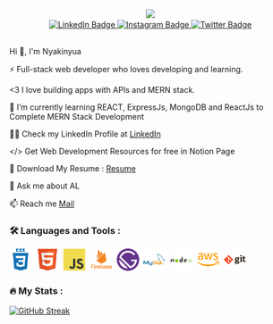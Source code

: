 <div id="header" align="center">
  <img src="https://media.giphy.com/media/M9gbBd9nbDrOTu1Mqx/giphy.gif" width="100"/>


<div id="badges">
<a href="https://www.linkedin.com/in/joyce-nyakinyua-wanjiru/">
  <img src="https://img.shields.io/badge/LinkedIn-blue?style=for-the-badge&logo=linkedin&logoColor=white" alt="LinkedIn Badge"/>
  </a>
  <a href="https://www.instagram.com/22_32_72_15/">
  <img src="https://img.shields.io/badge/Instagram-yellow?style=for-the-badge&logo=Instagram&logoColor=white" alt="Instagram Badge"/>
  </a>
  <a href="https://twitter.com/nyaki_____nyua">
  <img src="https://img.shields.io/badge/Twitter-blue?style=for-the-badge&logo=twitter&logoColor=white" alt="Twitter Badge"/>
  </a>
</div>
<img src="https://komarev.com/ghpvc/?username=your-github-username&style=flat-square&color=red" alt=""/>
</div>

  Hi 👋, I'm Nyakinyua

:zap: Full-stack web developer who loves developing and learning.

<3 I love building apps with APIs and MERN stack.

🌱 I’m currently learning REACT, ExpressJs, MongoDB and ReactJs to Complete MERN Stack Development

👨‍💻 Check my LinkedIn Profile at [LinkedIn](#www.linkedin.com/in/joyce-nyakinyua-wanjiru/)

</> Get Web Development Resources for free in Notion Page

🌈 Download My Resume : [Resume](#docs.google.com/document/d/1A9wIoa56WFZ/)

💬 Ask me about AL

📫 Reach me [Mail](#jnyakinyua.12@gmail.com)

### :hammer_and_wrench: Languages and Tools :
<div>
  <img src="https://github.com/devicons/devicon/blob/master/icons/css3/css3-plain-wordmark.svg"  title="CSS3" alt="CSS" width="40" height="40"/>&nbsp;
  <img src="https://github.com/devicons/devicon/blob/master/icons/html5/html5-original.svg" title="HTML5" alt="HTML" width="40" height="40"/>&nbsp;
  <img src="https://github.com/devicons/devicon/blob/master/icons/javascript/javascript-original.svg" title="JavaScript" alt="JavaScript" width="40" height="40"/>&nbsp;
  <img src="https://github.com/devicons/devicon/blob/master/icons/firebase/firebase-plain-wordmark.svg" title="Firebase" alt="Firebase" width="40" height="40"/>&nbsp;
  <img src="https://github.com/devicons/devicon/blob/master/icons/gatsby/gatsby-original.svg" title="Gatsby"  alt="Gatsby" width="40" height="40"/>&nbsp;
  <img src="https://github.com/devicons/devicon/blob/master/icons/mysql/mysql-original-wordmark.svg" title="MySQL"  alt="MySQL" width="40" height="40"/>&nbsp;
  <img src="https://github.com/devicons/devicon/blob/master/icons/nodejs/nodejs-original-wordmark.svg" title="NodeJS" alt="NodeJS" width="40" height="40"/>&nbsp;
  <img src="https://github.com/devicons/devicon/blob/master/icons/amazonwebservices/amazonwebservices-plain-wordmark.svg" title="AWS" alt="AWS" width="40" height="40"/>&nbsp;
  <img src="https://github.com/devicons/devicon/blob/master/icons/git/git-original-wordmark.svg" title="Git" alt="Git" width="40" height="40"/>
</div>

### :fire: My Stats :
[![GitHub Streak](http://github-readme-streak-stats.herokuapp.com?user=Nyakinyua&theme=dark&background=000000)](https://git.io/streak-stats)


<!---
Nyakinyua/Nyakinyua is a ✨ special ✨ repository because its `README.md` (this file) appears on your GitHub profile.
You can click the Preview link to take a look at your changes.
--->
